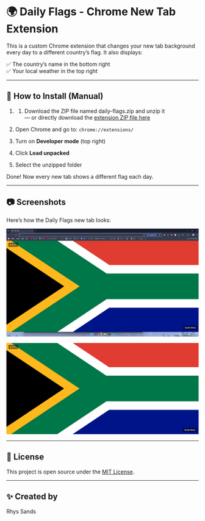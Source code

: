 # 🌍 Daily Flags - Chrome New Tab Extension

This is a custom Chrome extension that changes your new tab background every day to a different country’s flag. It also displays:

✅ The country’s name in the bottom right  
✅ Your local weather in the top right

---

## 🔧 How to Install (Manual)


1. 1. Download the ZIP file named daily-flags.zip and unzip it  
   — or directly download the [extension ZIP file here](daily-flags.zip)

2. Open Chrome and go to: `chrome://extensions/`
3. Turn on **Developer mode** (top right)
4. Click **Load unpacked**
5. Select the unzipped folder

Done! Now every new tab shows a different flag each day.

---

## 📷 Screenshots

Here’s how the Daily Flags new tab looks:

![Screenshot 1](Screenshot%202025-07-09%20181445.png)

![Screenshot 2](Screenshot%202025-07-09%20181518.png)


---

## 📄 License

This project is open source under the [MIT License](LICENSE).

---

## ✨ Created by

Rhys Sands
